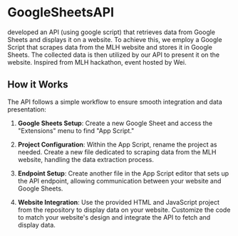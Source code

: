 # GoogleSheetsAPI
developed an API (using google script) that retrieves data from Google Sheets and displays it on a website. To achieve this, we employ a Google Script that scrapes data from the MLH website and stores it in Google Sheets. The collected data is then utilized by our API to present it on the website. Inspired from MLH hackathon, event hosted by Wei.


## How it Works

The API follows a simple workflow to ensure smooth integration and data presentation:

1. **Google Sheets Setup**: Create a new Google Sheet and access the "Extensions" menu to find "App Script."

2. **Project Configuration**: Within the App Script, rename the project as needed. Create a new file dedicated to scraping data from the MLH website, handling the data extraction process.

3. **Endpoint Setup**: Create another file in the App Script editor that sets up the API endpoint, allowing communication between your website and Google Sheets.

4. **Website Integration**: Use the provided HTML and JavaScript project from the repository to display data on your website. Customize the code to match your website's design and integrate the API to fetch and display data.
